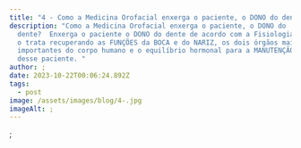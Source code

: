 ```yaml
---
title: "4 - Como a Medicina Orofacial enxerga o paciente, o DONO do dente? "
description: "Como a Medicina Orofacial enxerga o paciente, o DONO do
  dente?  Enxerga o paciente o DONO do dente de acordo com a Fisiologia humana e
  o trata recuperando as FUNÇÕES da BOCA e do NARIZ, os dois órgãos mais
  importantes do corpo humano e o equilíbrio hormonal para a MANUTENÇÃO DA SAÚDE
  desse paciente. "
author: ;
date: 2023-10-22T00:06:24.892Z
tags:
  - post
image: /assets/images/blog/4-.jpg
imageAlt: ;
---
```

;